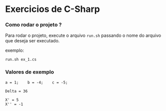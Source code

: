 # Exercicios de C-Sharp

### Como rodar o projeto ?

Para rodar o projeto, execute o arquivo `run.sh` passando o nome do arquivo que deseja ser executado.

exemplo: 

```shellScript
run.sh ex_1.cs
```

### Valores de exemplo

```
a = 1;    b = -4;    c = -5;

Delta = 36

X' = 5
X'' = -1
```